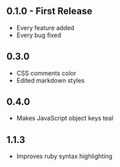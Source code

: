 ## 0.1.0 - First Release
* Every feature added
* Every bug fixed

## 0.3.0
* CSS comments color
* Edited markdown styles

## 0.4.0
* Makes JavaScript object keys teal

## 1.1.3
* Improves ruby syntax highlighting
